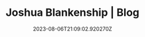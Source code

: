 ---
title: "Joshua Blankenship | Blog"
category: "IndieWeb & Personal Blogs"
site_url: https://joshuablankenship.com
feed_url: http://joshuablankenship.com/feed/
date: 2023-08-06T21:09:02.920270Z
domain: joshuablankenship.com

---